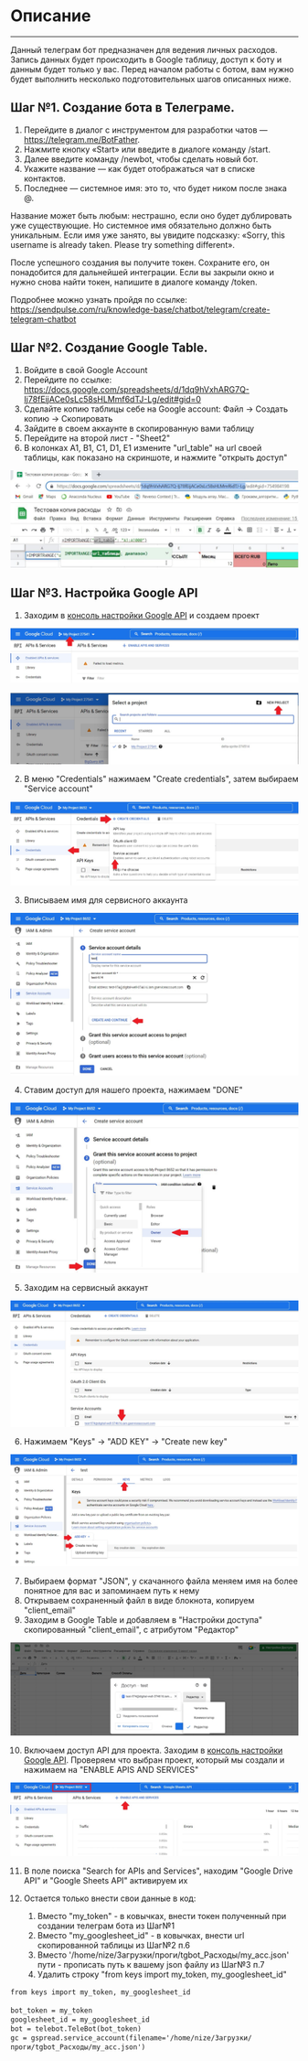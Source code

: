 # Описание
____
Данный телеграм бот предназначен для ведения личных расходов. 
Запись данных будет происходить в Google таблицу, доступ к боту и данным будет только у вас.
Перед началом работы с ботом, вам нужно будет выполнить несколько подготовительных шагов описанных ниже.

## Шаг №1. Создание бота в Телеграме.
1. Перейдите в диалог с инструментом для разработки чатов — https://telegram.me/BotFather.
2. Нажмите кнопку «Start» или введите в диалоге команду /start.
3. Далее введите команду /newbot, чтобы сделать новый бот.
4. Укажите название — как будет отображаться чат в списке контактов.
5. Последнее — системное имя: это то, что будет ником после знака @.

Название может быть любым: нестрашно, если оно будет дублировать уже существующие. 
Но системное имя обязательно должно быть уникальным. 
Если имя уже занято, вы увидите подсказку: «Sorry, this username is already taken. Please try something different».

После успешного создания вы получите токен. Сохраните его, он понадобится для дальнейшей интеграции. 
Если вы закрыли окно и нужно снова найти токен, напишите в диалоге команду /token. 

Подробнее можно узнать пройдя по ссылке: https://sendpulse.com/ru/knowledge-base/chatbot/telegram/create-telegram-chatbot

## Шаг №2. Создание Google Table.
1. Войдите в свой Google Account
2. Перейдите по ссылке: https://docs.google.com/spreadsheets/d/1dq9hVxhARG7Q-Ij78fEijACe0sLc58sHLMmf6dTJ-Lg/edit#gid=0
3. Сделайте копию таблицы себе на Google account: Файл -> Создать копию -> Скопировать
4. Зайдите в своем аккаунте в скопированную вами таблицу
5. Перейдите на второй лист - "Sheet2"
6. В колонках А1, В1, С1, D1, E1 измените "url_table" на url своей таблицы, как показано на скриншоте, и нажмите "открыть доступ"

![](https://github.com/Shone-Kristas/tgbot_for_expenses/blob/master/images/1f6aff05-4815-4ba9-b96e-51d843e43bea.jpeg?raw=true)

## Шаг №3. Настройка Google API
1. Заходим в <a href="https://console.developers.google.com/apis/dashboard" target="_blank" rel="nofollow noopener">консоль настройки Google API</a> и создаем проект

![](https://github.com/Shone-Kristas/tgbot_for_expenses/blob/master/images/API_1.jpg?raw=true)

![](https://github.com/Shone-Kristas/tgbot_for_expenses/blob/master/images/API_2.jpg?raw=true)

2. В меню "Credentials" нажимаем "Create credentials", затем выбираем "Service account"

![](https://github.com/Shone-Kristas/tgbot_for_expenses/blob/master/images/API_3.jpg?raw=true)

3. Вписываем имя для сервисного аккаунта

![](https://github.com/Shone-Kristas/tgbot_for_expenses/blob/master/images/API_4.jpg?raw=true)

4. Ставим доступ для нашего проекта, нажимаем "DONE"

![](https://github.com/Shone-Kristas/tgbot_for_expenses/blob/master/images/API_5.jpg?raw=true)

5. Заходим на сервисный аккаунт

![](https://github.com/Shone-Kristas/tgbot_for_expenses/blob/master/images/API_6.jpg?raw=true)

6. Нажимаем "Keys" -> "ADD KEY" -> "Create new key"

![](https://github.com/Shone-Kristas/tgbot_for_expenses/blob/master/images/API_7.jpg?raw=true)

7. Выбираем формат "JSON", у скачанного файла меняем имя на более понятное для вас и запоминаем путь к нему
8. Открываем сохраненный файл в виде блокнота, копируем "client_email"
9. Заходим в Google Table и добавляем в "Настройки доступа" скопированный "client_email", с атрибутом "Редактор"

![](https://github.com/Shone-Kristas/tgbot_for_expenses/blob/master/images/API_9.jpg?raw=true)

10. Включаем доступ API для проекта. Заходим в <a href="https://console.developers.google.com/apis/dashboard" target="_blank" rel="nofollow noopener">консоль настройки Google API</a>. Проверяем что выбран проект, который мы создали и нажимаем на "ENABLE APIS AND SERVICES"

![](https://github.com/Shone-Kristas/tgbot_for_expenses/blob/master/images/API_10.jpg?raw=true)

11. В поле поиска "Search for APIs and Services", находим "Google Drive API" и "Google Sheets API" активируем их

1. Остается только внести свои данные в код:

   1. Вместо "my_token" - в ковычках, внести токен полученный при создании телеграм бота из Шаг№1
   2. Вместо "my_googlesheet_id" - в ковычках, внести url скопированной таблицы из Шаг№2 п.6
   3. Вместо '/home/nize/Загрузки/проги/tgbot_Расходы/my_acc.json' пути - прописать путь к вашему json файлу из Шаг№3 п.7
   4. Удалить строку "from keys import my_token, my_googlesheet_id"
```
from keys import my_token, my_googlesheet_id

bot_token = my_token
googlesheet_id = my_googlesheet_id
bot = telebot.TeleBot(bot_token)
gc = gspread.service_account(filename='/home/nize/Загрузки/проги/tgbot_Расходы/my_acc.json')
```




